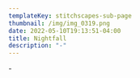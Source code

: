 ```yaml
---
templateKey: stitchscapes-sub-page
thumbnail: /img/img_0319.png
date: 2022-05-10T19:13:51-04:00
title: Nightfall
description: "-"
---
```

\-